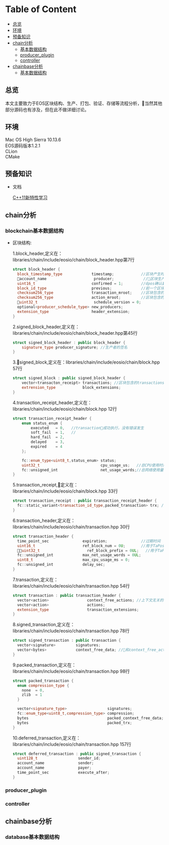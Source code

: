 # Table of Content

* [总览](##总览)
* [环境](##环境)
* [预备知识](##预备知识)
* [chain分析](##chain分析)
  * [基本数据结构](###blockchain基本数据结构)
  * [producer_plugin](###producer_plugin)
  * [controller](###controller)
* [chainbase分析](##chainbase分析)
  * [基本数据结构](###database基本数据结构)

## 总览
  
  本文主要致力于EOS区块结构、生产、打包、验证、存储等流程分析，当然其他部分源码也有涉及，但在此不做详细讨论。

## 环境
  
  Mac OS High Sierra 10.13.6  
  EOS源码版本1.2.1  
  CLion  
  CMake

## 预备知识

- 文档  
  
  [C++11新特性学习](C++新特性学习.md)

## chain分析

### blockchain基本数据结构

- 区块结构:  
  
  1.block_header,定义在：libraries/chain/include/eosio/chain/block_header.hpp第7行

  ``` cpp
  struct block_header {
    block_timestamp_type             timestamp;            //区块产生时间
	account_name                     producer;             //区块生产者
	uint16_t                         confirmed = 1;        //dpos确认数
	block_id_type                    previous;             //前一个区块的头的hash值
	checksum256_type                 transaction_mroot;    //区块包含的transactions的merkel树根
	checksum256_type                 action_mroot;         //区块包含的actions的merkel树根，这些actions实际包含在transactions中
	uint32_t                         schedule_version = 0;
	optional<producer_schedule_type> new_producers;
	extension_type                   header_extension;
  }
  ```
  
  2.signed_block_header,定义在：libraries/chain/include/eosio/chain/block_header.hpp第45行

  ``` cpp
  struct signed_block_header : public block_header {
	  signature_type producer_signature; //生产者的签名
  }
  ```

  3.signed_block,定义在：libraries/chain/include/eosio/chain/block.hpp 57行

  ``` cpp
  struct signed_block : public signed_block_header {
	  vector<transacton_receipt> transactions; //区块包含的transactions执行后得到的回执
	  extrension_type            block_extensions;
  }
  ```

  4.transaction_receipt_header,定义在：libraries/chain/include/eosio/chain/block.hpp 12行

  ``` cpp
  struct transaction_receipt_header {
	  enum status_enum {
		  executed   = 0,   //transaction成功执行，没有错误发生
		  soft_fail  = 1,   //
		  hard_fail  = 2,
		  delayed    = 3,
		  expired    = 4
	  };

	  fc::enum_type<uint8_t,status_enum> status;
	  uint32_t                           cpu_usage_us;   //总CPU使用时间，单位为微秒
	  fc::unsigned_int                   net_usage_words;//总网络使用量
  }
  ```

  5.transaction_receipt,定义在：libraries/chain/include/eosio/chain/block.hpp 33行

  ``` cpp
  struct transaction_receipt : public transaction_receipt_header {
    fc::static_variant<transaction_id_type,packed_transaction> trx; //已经执行过的transactions
  }
  ```

  6.transaction_header,定义在：libraries/chain/include/eosio/chain/transaction.hpp 30行

  ``` cpp
  struct transaction_header {
    time_point_sec               expiration;               //过期时间
    uint16_t                     ref_block_num = 0U;       //用于TaPos验证
    uint32_t                     ref_block_prefix = 0UL;   //用于TaPos验证
    fc::unsigned_int             max_net_usage_words = 0UL;
    uint8_t                      max_cpu_usage_ms = 0;
    fc::unsigned_int             delay_sec;
  }
  ```

  7.transaction,定义在：libraries/chain/include/eosio/chain/transaction.hpp 54行

  ``` cpp
  struct transaction : public transaction_header {
    vector<action>                 context_free_actions; //上下文无关的actions
    vector<action>                 actions;
    extension_type                 transaction_extensions;
  }
  ```

  8.signed_transaction,定义在：libraries/chain/include/eosio/chain/transaction.hpp 78行

  ``` cpp
  struct signed_transaction : public transaction {
    vector<signature>         signatures;
    vector<bytes>             context_free_data; //和context_free_action一一对应
  }
  ```

  9.packed_transaction,定义在：libraries/chain/include/eosio/chain/transaction.hpp 98行

  ``` cpp
  struct packed_transaction {
    enum compression_type {
      none  = 0,
      zlib  = 1
    }

    vector<signature_type>                  signatures;
    fc::enum_type<uint8_t,compression_type> compression;
    bytes                                   packed_context_free_data;
    bytes                                   packed_trx;
  }
  ```

  10.deferred_transaction,定义在：libraries/chain/include/eosio/chain/transaction.hpp 157行
  
  ``` cpp
  struct deferred_transaction : public signed_transaction {
    uint128_t                  sender_id;
    account_name               sender;
    account_name               payer;
    time_point_sec             execute_after;
  }
  ```

### producer_plugin

### controller

## chainbase分析

### database基本数据结构
